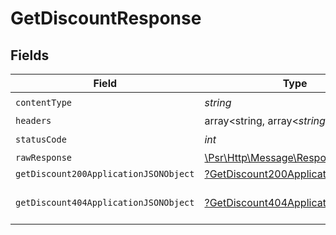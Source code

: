 # GetDiscountResponse


## Fields

| Field                                                                                                        | Type                                                                                                         | Required                                                                                                     | Description                                                                                                  |
| ------------------------------------------------------------------------------------------------------------ | ------------------------------------------------------------------------------------------------------------ | ------------------------------------------------------------------------------------------------------------ | ------------------------------------------------------------------------------------------------------------ |
| `contentType`                                                                                                | *string*                                                                                                     | :heavy_check_mark:                                                                                           | N/A                                                                                                          |
| `headers`                                                                                                    | array<string, array<*string*>>                                                                               | :heavy_minus_sign:                                                                                           | N/A                                                                                                          |
| `statusCode`                                                                                                 | *int*                                                                                                        | :heavy_check_mark:                                                                                           | N/A                                                                                                          |
| `rawResponse`                                                                                                | [\Psr\Http\Message\ResponseInterface](https://www.php-fig.org/psr/psr-7/#33-psrhttpmessageresponseinterface) | :heavy_minus_sign:                                                                                           | N/A                                                                                                          |
| `getDiscount200ApplicationJSONObject`                                                                        | [?GetDiscount200ApplicationJSON](../../models/operations/GetDiscount200ApplicationJSON.md)                   | :heavy_minus_sign:                                                                                           | OK                                                                                                           |
| `getDiscount404ApplicationJSONObject`                                                                        | [?GetDiscount404ApplicationJSON](../../models/operations/GetDiscount404ApplicationJSON.md)                   | :heavy_minus_sign:                                                                                           | General error response                                                                                       |